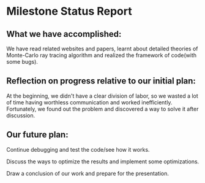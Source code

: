# **Milestone Status Report**



## **What we have accomplished:** 

We have read related websites and papers, learnt about detailed theories of Monte-Carlo ray tracing algorithm and realized the framework of code(with some bugs).



## **Reflection on progress relative to our initial plan:**

At the beginning, we didn't have a clear division of labor, so we wasted a lot of time having worthless communication and worked inefficiently. Fortunately, we found out the problem and discovered a way to solve it after discussion.



## **Our future plan:**

Continue debugging and test the code/see how it works.

Discuss the ways to optimize the results and implement some optimizations. 

Draw a conclusion of our work and prepare for the presentation.